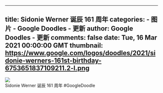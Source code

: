 
---
title: Sidonie Werner 诞辰 161 周年
categories: 
    - 图片
    - Google Doodles - 更新
author: Google Doodles - 更新
comments: false
date: Tue, 16 Mar 2021 00:00:00 GMT
thumbnail: https://www.google.com/logos/doodles/2021/sidonie-werners-161st-birthday-6753651837109211.2-l.png
---

<div>   
<img src="https://www.google.com/logos/doodles/2021/sidonie-werners-161st-birthday-6753651837109211.2-l.png" referrerpolicy="no-referrer"><br>Sidonie Werner 诞辰 161 周年 #GoogleDoodle  
</div>
            